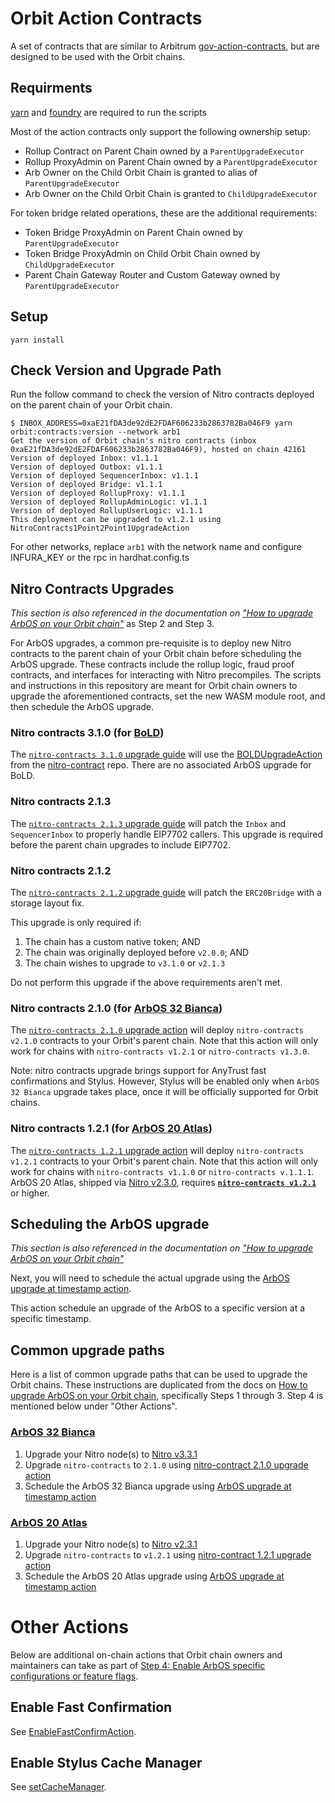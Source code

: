 # Orbit Action Contracts

A set of contracts that are similar to Arbitrum [gov-action-contracts](https://github.com/ArbitrumFoundation/governance/tree/main/src/gov-action-contracts), but are designed to be used with the Orbit chains.

## Requirments

[yarn](https://classic.yarnpkg.com/lang/en/docs/install/) and [foundry](https://book.getfoundry.sh/getting-started/installation) are required to run the scripts

Most of the action contracts only support the following ownership setup:

- Rollup Contract on Parent Chain owned by a `ParentUpgradeExecutor`
- Rollup ProxyAdmin on Parent Chain owned by a `ParentUpgradeExecutor`
- Arb Owner on the Child Orbit Chain is granted to alias of `ParentUpgradeExecutor`
- Arb Owner on the Child Orbit Chain is granted to `ChildUpgradeExecutor`

For token bridge related operations, these are the additional requirements:

- Token Bridge ProxyAdmin on Parent Chain owned by `ParentUpgradeExecutor`
- Token Bridge ProxyAdmin on Child Orbit Chain owned by `ChildUpgradeExecutor`
- Parent Chain Gateway Router and Custom Gateway owned by `ParentUpgradeExecutor`

## Setup

```
yarn install
```

## Check Version and Upgrade Path

Run the follow command to check the version of Nitro contracts deployed on the parent chain of your Orbit chain.

```
$ INBOX_ADDRESS=0xaE21fDA3de92dE2FDAF606233b2863782Ba046F9 yarn orbit:contracts:version --network arb1
Get the version of Orbit chain's nitro contracts (inbox 0xaE21fDA3de92dE2FDAF606233b2863782Ba046F9), hosted on chain 42161
Version of deployed Inbox: v1.1.1
Version of deployed Outbox: v1.1.1
Version of deployed SequencerInbox: v1.1.1
Version of deployed Bridge: v1.1.1
Version of deployed RollupProxy: v1.1.1
Version of deployed RollupAdminLogic: v1.1.1
Version of deployed RollupUserLogic: v1.1.1
This deployment can be upgraded to v1.2.1 using NitroContracts1Point2Point1UpgradeAction
```

For other networks, replace `arb1` with the network name and configure INFURA_KEY or the rpc in hardhat.config.ts

## Nitro Contracts Upgrades

_This section is also referenced in the documentation on ["How to upgrade ArbOS on your Orbit chain"](https://docs.arbitrum.io/launch-orbit-chain/how-tos/arbos-upgrade)_ as Step 2 and Step 3.

For ArbOS upgrades, a common pre-requisite is to deploy new Nitro contracts to the parent chain of your Orbit chain before scheduling the ArbOS upgrade. These contracts include the rollup logic, fraud proof contracts, and interfaces for interacting with Nitro precompiles. The scripts and instructions in this repository are meant for Orbit chain owners to upgrade the aforementioned contracts, set the new WASM module root, and then schedule the ArbOS upgrade.

### Nitro contracts 3.1.0 (for [BoLD](https://docs.arbitrum.io/how-arbitrum-works/bold/gentle-introduction))

The [`nitro-contracts 3.1.0` upgrade guide](scripts/foundry/contract-upgrades/3.1.0) will use the [BOLDUpgradeAction](https://github.com/OffchainLabs/nitro-contracts/blob/main/src/rollup/BOLDUpgradeAction.sol) from the [nitro-contract](https://github.com/OffchainLabs/nitro-contracts) repo. There are no associated ArbOS upgrade for BoLD. 

### Nitro contracts 2.1.3

The [`nitro-contracts 2.1.3` upgrade guide](scripts/foundry/contract-upgrades/2.1.3) will patch the `Inbox` and `SequencerInbox` to properly handle EIP7702 callers. This upgrade is required before the parent chain upgrades to include EIP7702.

### Nitro contracts 2.1.2

The [`nitro-contracts 2.1.2` upgrade guide](scripts/foundry/contract-upgrades/2.1.2) will patch the `ERC20Bridge` with a storage layout fix.

This upgrade is only required if:

1. The chain has a custom native token; AND
1. The chain was originally deployed before `v2.0.0`; AND
1. The chain wishes to upgrade to `v3.1.0` or `v2.1.3`

Do not perform this upgrade if the above requirements aren't met.

### Nitro contracts 2.1.0 (for [ArbOS 32 Bianca](https://docs.arbitrum.io/run-arbitrum-node/arbos-releases/arbos32))

The [`nitro-contracts 2.1.0` upgrade action](scripts/foundry/contract-upgrades/2.1.0) will deploy `nitro-contracts v2.1.0` contracts to your Orbit's parent chain. Note that this action will only work for chains with `nitro-contracts v1.2.1` or `nitro-contracts v1.3.0`.

Note: nitro contracts upgrade brings support for AnyTrust fast confirmations and Stylus. However, Stylus will be enabled only when `ArbOS 32 Bianca` upgrade takes place, once it will be officially supported for Orbit chains.

### Nitro contracts 1.2.1 (for [ArbOS 20 Atlas](https://docs.arbitrum.io/run-arbitrum-node/arbos-releases/arbos20))

The [`nitro-contracts 1.2.1` upgrade action](scripts/foundry/contract-upgrades/1.2.1) will deploy `nitro-contracts v1.2.1` contracts to your Orbit's parent chain. Note that this action will only work for chains with `nitro-contracts v1.1.0` or `nitro-contracts v.1.1.1`. ArbOS 20 Atlas, shipped via [Nitro v2.3.0](https://github.com/OffchainLabs/nitro/releases/tag/v2.3.0), requires [**`nitro-contracts v1.2.1`**](https://github.com/OffchainLabs/nitro-contracts/releases/tag/v1.2.1) or higher.

## Scheduling the ArbOS upgrade

_This section is also referenced in the documentation on ["How to upgrade ArbOS on your Orbit chain"](https://docs.arbitrum.io/launch-orbit-chain/how-tos/arbos-upgrade)_

Next, you will need to schedule the actual upgrade using the [ArbOS upgrade at timestamp action](scripts/foundry/arbos-upgrades/at-timestamp).

This action schedule an upgrade of the ArbOS to a specific version at a specific timestamp.

## Common upgrade paths

Here is a list of common upgrade paths that can be used to upgrade the Orbit chains. These instructions are duplicated from the docs on [How to upgrade ArbOS on your Orbit chain](https://docs.arbitrum.io/launch-orbit-chain/how-tos/arbos-upgrade), specifically Steps 1 through 3. Step 4 is mentioned below under "Other Actions".

### [ArbOS 32 Bianca](https://docs.arbitrum.io/run-arbitrum-node/arbos-releases/arbos32)

1. Upgrade your Nitro node(s) to [Nitro v3.3.1](https://github.com/OffchainLabs/nitro/releases/tag/v3.3.1)
1. Upgrade `nitro-contracts` to `2.1.0` using [nitro-contract 2.1.0 upgrade action](scripts/foundry/contract-upgrades/2.1.0)
1. Schedule the ArbOS 32 Bianca upgrade using [ArbOS upgrade at timestamp action](scripts/foundry/arbos-upgrades/at-timestamp)

### [ArbOS 20 Atlas](https://docs.arbitrum.io/run-arbitrum-node/arbos-releases/arbos20)

1. Upgrade your Nitro node(s) to [Nitro v2.3.1](https://github.com/OffchainLabs/nitro/releases/tag/v2.3.1)
1. Upgrade `nitro-contracts` to `v1.2.1` using [nitro-contract 1.2.1 upgrade action](scripts/foundry/contract-upgrades/1.2.1)
1. Schedule the ArbOS 20 Atlas upgrade using [ArbOS upgrade at timestamp action](scripts/foundry/arbos-upgrades/at-timestamp)

# Other Actions

Below are additional on-chain actions that Orbit chain owners and maintainers can take as part of [Step 4: Enable ArbOS specific configurations or feature flags](https://docs.arbitrum.io/launch-orbit-chain/how-tos/arbos-upgrade#step-4-enable-arbos-specific-configurations-or-feature-flags-not-always-required).

## Enable Fast Confirmation

See [EnableFastConfirmAction](scripts/foundry/fast-confirm).

## Enable Stylus Cache Manager

See [setCacheManager](scripts/foundry/stylus/setCacheManager). 
